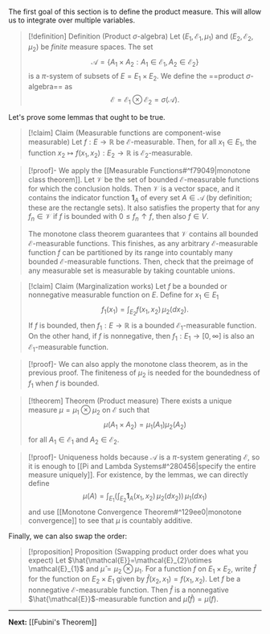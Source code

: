 The first goal of this section is to define the product measure. This will allow us to integrate over multiple variables.

> [!definition] Definition (Product $\sigma$-algebra)
> Let $(E_{1},\mathcal{E}_{1},\mu_{1})$ and $(E_{2},\mathcal{E}_{2},\mu_{2})$ be *finite* measure spaces. The set
> $$
> \mathcal{A}=\{ A_{1}\times A_{2} : A_{1}\in \mathcal{E}_{1},A_{2}\in \mathcal{E}_{2} \}
> $$
> is a $\pi$-system of subsets of $E=E_{1}\times E_{2}$. We define the ==product $\sigma$-algebra== as
> $$
> \mathcal{E}=\mathcal{E}_{1}\otimes \mathcal{E}_{2}=\sigma(\mathcal{A}).
> $$

Let's prove some lemmas that ought to be true.

> [!claim] Claim (Measurable functions are component-wise measurable)
> Let $f:E\to \mathbb{R}$ be $\mathcal{E}$-measurable. Then, for all $x_{1}\in E_{1}$, the function $x_{2}\mapsto f(x_{1},x_{2}):E_{2}\to \mathbb{R}$ is $\mathcal{E}_{2}$-measurable.

> [!proof]-
> We apply the [[Measurable Functions#^f79049|monotone class theorem]]. Let $\mathcal{V}$ be the set of bounded $\mathcal{E}$-measurable functions for which the conclusion holds. Then $\mathcal{V}$ is a vector space, and it contains the indicator function $\mathbf{1}_{A}$ of every set $A\in \mathcal{A}$ (by definition; these are the rectangle sets). It also satisfies the property that for any $f_{n}\in \mathcal{V}$ if $f$ is bounded with $0\leq f_{n}\uparrow f$, then also $f\in V$. 
> 
> The monotone class theorem guarantees that $\mathcal{V}$ contains all bounded $\mathcal{E}$-measurable functions. This finishes, as any arbitrary $\mathcal{E}$-measurable function $f$ can be partitioned by its range into countably many bounded $\mathcal{E}$-measurable functions. Then, check that the preimage of any measurable set is measurable by taking countable unions.

> [!claim] Claim (Marginalization works)
> Let $f$ be a bounded or nonnegative measurable function on $E$. Define for $x_{1}\in E_{1}$
> $$
> f_{1}(x_{1})=\int _{E_{2}}f(x_{1},x_{2}) \, \mu_{2}(dx_{2}). 
> $$
> If $f$ is bounded, then $f_{1}:E\to \mathbb{R}$ is a bounded $\mathcal{E}_{1}$-measurable function. On the other hand, if $f$ is nonnegative, then $f_{1}:E_{1}\to[0,\infty]$ is also an $\mathcal{E}_{1}$-measurable function.

> [!proof]-
> We can also apply the monotone class theorem, as in the previous proof. The finiteness of $\mu_{2}$ is needed for the boundedness of $f_{1}$ when $f$ is bounded.

> [!theorem] Theorem (Product measure)
> There exists a unique measure $\mu=\mu_{1}\otimes \mu_{2}$ on $\mathcal{E}$ such that
> $$
> \mu(A_{1}\times A_{2})=\mu_{1}(A_{1})\mu_{2}(A_{2})
> $$
> for all $A_{1}\in \mathcal{E}_{1}$ and $A_{2}\in \mathcal{E}_{2}$.

> [!proof]-
> Uniqueness holds because $\mathcal{A}$ is a $\pi$-system generating $\mathcal{E}$, so it is enough to [[Pi and Lambda Systems#^280456|specify the entire measure uniquely]]. For existence, by the lemmas, we can directly define
> $$
> \mu(A)=\int _{E_{1}}\left( \int _{E_{2}}\mathbf{1}_{A}(x_{1},x_{2}) \, \mu_{2}(dx_{2})  \right)  \, \mu_{1}(dx_{1})
> $$
> and use [[Monotone Convergence Theorem#^129ee0|monotone convergence]] to see that $\mu$ is countably additive.

Finally, we can also swap the order:

> [!proposition] Proposition (Swapping product order does what you expect)
> Let $\hat{\mathcal{E}}=\mathcal{E}_{2}\otimes \mathcal{E}_{1}$ and $\hat{\mu}=\mu_{2}\otimes \mu_{1}$. For a function $f$ on $E_{1}\times E_{2}$, write $\hat{f}$ for the function on $E_{2}\times E_{1}$ given by $\hat{f}(x_{2},x_{1})=f(x_{1},x_{2})$. Let $f$ be a nonnegative $\mathcal{E}$-measurable function. Then $\hat{f}$ is a nonnegative $\hat{\mathcal{E}}$-measurable function and $\hat{\mu}(\hat{f})=\mu(f)$.

---

**Next:** [[Fubini's Theorem]]